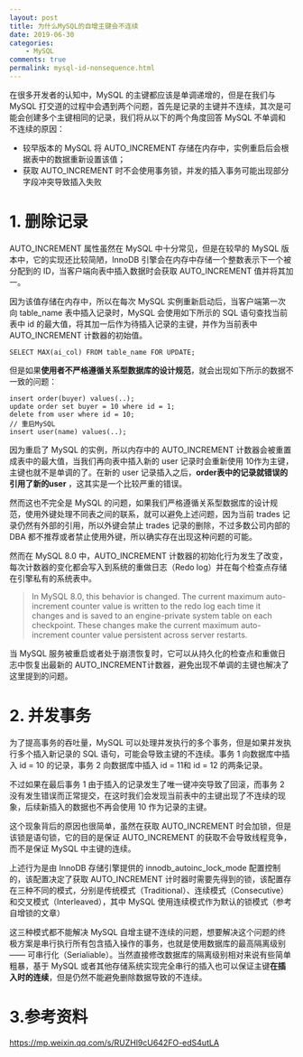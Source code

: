 ```yaml
---
layout: post
title: 为什么MySQL的自增主键会不连续
date: 2019-06-30
categories:
    - MySQL
comments: true
permalink: mysql-id-nonsequence.html
---
```


在很多开发者的认知中，MySQL 的主键都应该是单调递增的，但是在我们与 MySQL 打交道的过程中会遇到两个问题，首先是记录的主键并不连续，其次是可能会创建多个主键相同的记录，我们将从以下的两个角度回答 MySQL 不单调和不连续的原因：

- 较早版本的 MySQL 将 AUTO_INCREMENT 存储在内存中，实例重启后会根据表中的数据重新设置该值；
- 获取 AUTO_INCREMENT 时不会使用事务锁，并发的插入事务可能出现部分字段冲突导致插入失败

# 1. 删除记录

AUTO_INCREMENT 属性虽然在 MySQL 中十分常见，但是在较早的 MySQL 版本中，它的实现还比较简陋，InnoDB 引擎会在内存中存储一个整数表示下一个被分配到的 ID，当客户端向表中插入数据时会获取 AUTO_INCREMENT 值并将其加一。

因为该值存储在内存中，所以在每次 MySQL 实例重新启动后，当客户端第一次向 table_name 表中插入记录时，MySQL 会使用如下所示的 SQL 语句查找当前表中 id 的最大值，将其加一后作为待插入记录的主键，并作为当前表中 AUTO_INCREMENT 计数器的初始值。

```
SELECT MAX(ai_col) FROM table_name FOR UPDATE;
```

但是如果**使用者不严格遵循关系型数据库的设计规范**，就会出现如下所示的数据不一致的问题：

```
insert order(buyer) values(..);
update order set buyer = 10 where id = 1;
delete from user where id = 10;
// 重启MySQL
insert user(name) values(..);
```

因为重启了 MySQL 的实例，所以内存中的 AUTO_INCREMENT 计数器会被重置成表中的最大值，当我们再向表中插入新的 user 记录时会重新使用 10作为主键，主键也就不是单调的了。在新的 user 记录插入之后，**order表中的记录就错误的引用了新的user** ，这其实是一个比较严重的错误。

然而这也不完全是 MySQL 的问题，如果我们严格遵循关系型数据库的设计规范，使用外键处理不同表之间的联系，就可以避免上述问题，因为当前 trades 记录仍然有外部的引用，所以外键会禁止 trades 记录的删除，不过多数公司内部的 DBA 都不推荐或者禁止使用外键，所以确实存在出现这种问题的可能。

然而在 MySQL 8.0 中，AUTO_INCREMENT 计数器的初始化行为发生了改变，每次计数器的变化都会写入到系统的重做日志（Redo log）并在每个检查点存储在引擎私有的系统表中。

> In MySQL 8.0, this behavior is changed. The current maximum auto-increment counter value is written to the redo log each time it changes and is  saved to an engine-private system table on each checkpoint. These  changes make the current maximum auto-increment counter value persistent across server restarts.

当 MySQL 服务被重启或者处于崩溃恢复时，它可以从持久化的检查点和重做日志中恢复出最新的 AUTO_INCREMENT计数器，避免出现不单调的主键也解决了这里提到的问题。

# 2. 并发事务

为了提高事务的吞吐量，MySQL 可以处理并发执行的多个事务，但是如果并发执行多个插入新记录的 SQL 语句，可能会导致主键的不连续。事务 1 向数据库中插入 id = 10 的记录，事务 2 向数据库中插入 id = 11和 id = 12 的两条记录。

不过如果在最后事务 1 由于插入的记录发生了唯一键冲突导致了回滚，而事务 2 没有发生错误而正常提交，在这时我们会发现当前表中的主键出现了不连续的现象，后续新插入的数据也不再会使用 10 作为记录的主键。

这个现象背后的原因也很简单，虽然在获取 AUTO_INCREMENT 时会加锁，但是该锁是语句锁，它的目的是保证 AUTO_INCREMENT 的获取不会导致线程竞争，而不是保证 MySQL 中主键的连续。

上述行为是由 InnoDB 存储引擎提供的 innodb_autoinc_lock_mode 配置控制的，该配置决定了获取 AUTO_INCREMENT 计时器时需要先得到的锁，该配置存在三种不同的模式，分别是传统模式（Traditional）、连续模式（Consecutive）和交叉模式（Interleaved），其中 MySQL 使用连续模式作为默认的锁模式（参考自增锁的文章）

这三种模式都不能解决 MySQL 自增主键不连续的问题，想要解决这个问题的终极方案是串行执行所有包含插入操作的事务，也就是使用数据库的最高隔离级别 ——  可串行化（Serialiable）。当然直接修改数据库的隔离级别相对来说有些简单粗暴，基于 MySQL  或者其他存储系统实现完全串行的插入也可以保证主键**在插入时的连续**，但是仍然不能避免删除数据导致的不连续。



# 3.参考资料

https://mp.weixin.qq.com/s/RUZHl9cU642FO-edS4utLA